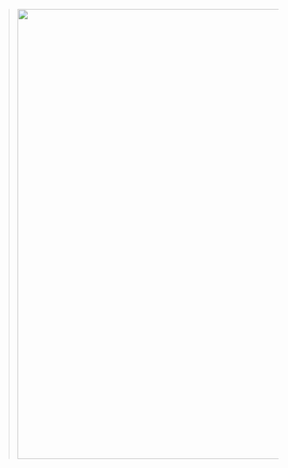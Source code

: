 > <img src = "https://github.com/CowNowK/OS-ImGui-Factura/blob/master/Image/WindowImage.png" width = 800/>
